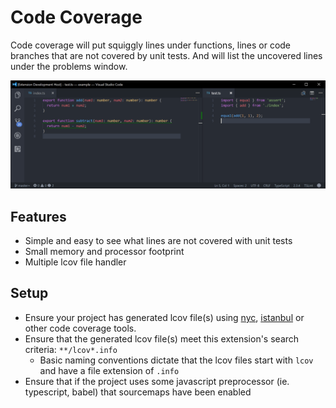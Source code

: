 # Code Coverage

Code coverage will put squiggly lines under functions, lines or code branches that are not covered by unit tests. And will list the uncovered lines under the problems window.

![Demo](images/demo.png)

## Features

* Simple and easy to see what lines are not covered with unit tests
* Small memory and processor footprint
* Multiple lcov file handler

## Setup

* Ensure your project has generated lcov file(s) using [nyc](https://www.npmjs.com/package/nyc), [istanbul](https://www.npmjs.com/package/istanbul) or other code coverage tools.
* Ensure that the generated lcov file(s) meet this extension's search criteria: `**/lcov*.info`
  * Basic naming conventions dictate that the lcov files start with `lcov` and have a file extension of `.info`
* Ensure that if the project uses some javascript preprocessor (ie. typescript, babel) that sourcemaps have been enabled
